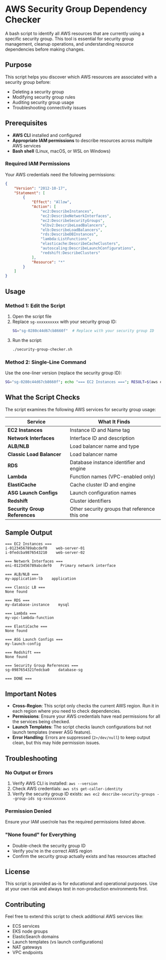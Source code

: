 # AWS Security Group Dependency Checker

A bash script to identify all AWS resources that are currently using a specific security group. This tool is essential for security group management, cleanup operations, and understanding resource dependencies before making changes.

## Purpose

This script helps you discover which AWS resources are associated with a security group before:
- Deleting a security group
- Modifying security group rules
- Auditing security group usage
- Troubleshooting connectivity issues

## Prerequisites

- **AWS CLI** installed and configured
- **Appropriate IAM permissions** to describe resources across multiple AWS services
- **Bash shell** (Linux, macOS, or WSL on Windows)

### Required IAM Permissions

Your AWS credentials need the following permissions:
```json
{
    "Version": "2012-10-17",
    "Statement": [
        {
            "Effect": "Allow",
            "Action": [
                "ec2:DescribeInstances",
                "ec2:DescribeNetworkInterfaces",
                "ec2:DescribeSecurityGroups",
                "elbv2:DescribeLoadBalancers",
                "elb:DescribeLoadBalancers",
                "rds:DescribeDBInstances",
                "lambda:ListFunctions",
                "elasticache:DescribeCacheClusters",
                "autoscaling:DescribeLaunchConfigurations",
                "redshift:DescribeClusters"
            ],
            "Resource": "*"
        }
    ]
}
```

## Usage

### Method 1: Edit the Script
1. Open the script file
2. Replace `sg-xxxxxxxxxx` with your security group ID:
   ```bash
   SG="sg-0280c44d67cb8660f"  # Replace with your security group ID
   ```
3. Run the script:
   ```bash
   ./security-group-checker.sh
   ```

### Method 2: Single-Line Command
Use the one-liner version (replace the security group ID):
```bash
SG="sg-0280c44d67cb8660f"; echo "=== EC2 Instances ==="; RESULT=$(aws ec2 describe-instances --filters "Name=instance.group-id,Values=$SG" --query 'Reservations[*].Instances[*].[InstanceId,Tags[?Key==`Name`].Value|[0]]' --output text 2>/dev/null); [ -n "$RESULT" ] && echo "$RESULT" || echo "None found"; echo "=== Network Interfaces ==="; RESULT=$(aws ec2 describe-network-interfaces --filters "Name=group-id,Values=$SG" --query 'NetworkInterfaces[*].[NetworkInterfaceId,Description]' --output text 2>/dev/null); [ -n "$RESULT" ] && echo "$RESULT" || echo "None found"; echo "=== ALB/NLB ==="; RESULT=$(aws elbv2 describe-load-balancers --query "LoadBalancers[?contains(SecurityGroups, '$SG')].[LoadBalancerName,Type]" --output text 2>/dev/null); [ -n "$RESULT" ] && echo "$RESULT" || echo "None found"; echo "=== Classic LB ==="; RESULT=$(aws elb describe-load-balancers --query "LoadBalancerDescriptions[?contains(SecurityGroups, '$SG')].[LoadBalancerName]" --output text 2>/dev/null); [ -n "$RESULT" ] && echo "$RESULT" || echo "None found"; echo "=== RDS ==="; RESULT=$(aws rds describe-db-instances --query "DBInstances[?VpcSecurityGroups[?VpcSecurityGroupId=='$SG']].[DBInstanceIdentifier,Engine]" --output text 2>/dev/null); [ -n "$RESULT" ] && echo "$RESULT" || echo "None found"; echo "=== Lambda ==="; RESULT=$(aws lambda list-functions --query "Functions[?VpcConfig.SecurityGroupIds[?contains(@, '$SG')]].[FunctionName]" --output text 2>/dev/null); [ -n "$RESULT" ] && echo "$RESULT" || echo "None found"; echo "=== ElastiCache ==="; RESULT=$(aws elasticache describe-cache-clusters --query "CacheClusters[?SecurityGroups[?SecurityGroupId=='$SG']].[CacheClusterId,Engine]" --output text 2>/dev/null); [ -n "$RESULT" ] && echo "$RESULT" || echo "None found"; echo "=== ASG Launch Configs ==="; RESULT=$(aws autoscaling describe-launch-configurations --query "LaunchConfigurations[?contains(SecurityGroups, '$SG')].[LaunchConfigurationName]" --output text 2>/dev/null); [ -n "$RESULT" ] && echo "$RESULT" || echo "None found"; echo "=== Redshift ==="; RESULT=$(aws redshift describe-clusters --query "Clusters[?VpcSecurityGroups[?VpcSecurityGroupId=='$SG']].[ClusterIdentifier]" --output text 2>/dev/null); [ -n "$RESULT" ] && echo "$RESULT" || echo "None found"; echo "=== Security Group Refs ==="; RESULT=$(aws ec2 describe-security-groups --query "SecurityGroups[?IpPermissions[?UserIdGroupPairs[?GroupId=='$SG']] || IpPermissionsEgress[?UserIdGroupPairs[?GroupId=='$SG']]].[GroupId,GroupName]" --output text 2>/dev/null); [ -n "$RESULT" ] && echo "$RESULT" || echo "None found"; echo "=== DONE ==="
```

## What the Script Checks

The script examines the following AWS services for security group usage:

| Service | What It Finds |
|---------|---------------|
| **EC2 Instances** | Instance ID and Name tag |
| **Network Interfaces** | Interface ID and description |
| **ALB/NLB** | Load balancer name and type |
| **Classic Load Balancer** | Load balancer name |
| **RDS** | Database instance identifier and engine |
| **Lambda** | Function names (VPC-enabled only) |
| **ElastiCache** | Cache cluster ID and engine |
| **ASG Launch Configs** | Launch configuration names |
| **Redshift** | Cluster identifiers |
| **Security Group References** | Other security groups that reference this one |

## Sample Output

```
=== EC2 Instances ===
i-0123456789abcdef0    web-server-01
i-0fedcba9876543210    web-server-02

=== Network Interfaces ===
eni-0123456789abcdef0    Primary network interface

=== ALB/NLB ===
my-application-lb    application

=== Classic LB ===
None found

=== RDS ===
my-database-instance    mysql

=== Lambda ===
my-vpc-lambda-function

=== ElastiCache ===
None found

=== ASG Launch Configs ===
my-launch-config

=== Redshift ===
None found

=== Security Group References ===
sg-0987654321fedcba0    database-sg

=== DONE ===
```

## Important Notes

- **Cross-Region**: This script only checks the current AWS region. Run it in each region where you need to check dependencies.
- **Permissions**: Ensure your AWS credentials have read permissions for all the services being checked.
- **Launch Templates**: The script checks launch configurations but not launch templates (newer ASG feature).
- **Error Handling**: Errors are suppressed (`2>/dev/null`) to keep output clean, but this may hide permission issues.

## Troubleshooting

### No Output or Errors
1. Verify AWS CLI is installed: `aws --version`
2. Check AWS credentials: `aws sts get-caller-identity`
3. Verify the security group ID exists: `aws ec2 describe-security-groups --group-ids sg-xxxxxxxxxx`

### Permission Denied
Ensure your IAM user/role has the required permissions listed above.

### "None found" for Everything
- Double-check the security group ID
- Verify you're in the correct AWS region
- Confirm the security group actually exists and has resources attached

## License

This script is provided as-is for educational and operational purposes. Use at your own risk and always test in non-production environments first.

## Contributing

Feel free to extend this script to check additional AWS services like:
- ECS services
- EKS node groups  
- ElasticSearch domains
- Launch templates (vs launch configurations)
- NAT gateways
- VPC endpoints
